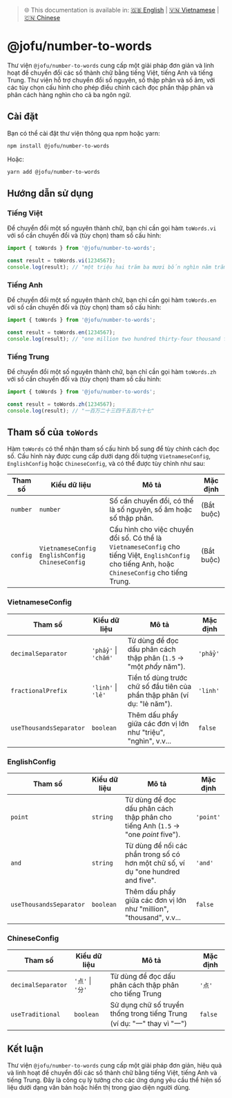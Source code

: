 > 🌐 This documentation is available in: [🇬🇧 English](./README.md) | [🇻🇳 Vietnamese](./README_vi.md) | [🇨🇳 Chinese](./README_zh.md)

# @jofu/number-to-words

Thư viện `@jofu/number-to-words` cung cấp một giải pháp đơn giản và linh hoạt để chuyển đổi các số thành chữ bằng tiếng Việt, tiếng Anh và tiếng Trung. Thư viện hỗ trợ chuyển đổi số nguyên, số thập phân và số âm, với các tùy chọn cấu hình cho phép điều chỉnh cách đọc phần thập phân và phân cách hàng nghìn cho cả ba ngôn ngữ.

## Cài đặt

Bạn có thể cài đặt thư viện thông qua npm hoặc yarn:

```bash
npm install @jofu/number-to-words
```

Hoặc:

```bash
yarn add @jofu/number-to-words
```

## Hướng dẫn sử dụng

### Tiếng Việt

Để chuyển đổi một số nguyên thành chữ, bạn chỉ cần gọi hàm `toWords.vi` với số cần chuyển đổi và (tùy chọn) tham số cấu hình:

```typescript
import { toWords } from '@jofu/number-to-words';

const result = toWords.vi(1234567);
console.log(result); // "một triệu hai trăm ba mươi bốn nghìn năm trăm sáu mươi bảy"
```

### Tiếng Anh

Để chuyển đổi một số nguyên thành chữ, bạn chỉ cần gọi hàm `toWords.en` với số cần chuyển đổi và (tùy chọn) tham số cấu hình:

```typescript
import { toWords } from '@jofu/number-to-words';

const result = toWords.en(1234567);
console.log(result); // "one million two hundred thirty-four thousand five hundred sixty-seven"
```

### Tiếng Trung

Để chuyển đổi một số nguyên thành chữ, bạn chỉ cần gọi hàm `toWords.zh` với số cần chuyển đổi và (tùy chọn) tham số cấu hình:

```typescript
import { toWords } from '@jofu/number-to-words';

const result = toWords.zh(1234567);
console.log(result); // "一百万二十三四千五百六十七"
```

## Tham số của `toWords`

Hàm `toWords` có thể nhận tham số cấu hình bổ sung để tùy chỉnh cách đọc số. Cấu hình này được cung cấp dưới dạng đối tượng `VietnameseConfig`, `EnglishConfig` hoặc `ChineseConfig`, và có thể được tùy chỉnh như sau:

| Tham số  | Kiểu dữ liệu                                       | Mô tả                                                                                                                                              | Mặc định   |
| -------- | -------------------------------------------------- | -------------------------------------------------------------------------------------------------------------------------------------------------- | ---------- |
| `number` | `number`                                           | Số cần chuyển đổi, có thể là số nguyên, số âm hoặc số thập phân.                                                                                   | (Bắt buộc) |
| `config` | `VietnameseConfig` `EnglishConfig` `ChineseConfig` | Cấu hình cho việc chuyển đổi số. Có thể là `VietnameseConfig` cho tiếng Việt, `EnglishConfig` cho tiếng Anh, hoặc `ChineseConfig` cho tiếng Trung. | (Bắt buộc) |

### VietnameseConfig

| Tham số                 | Kiểu dữ liệu         | Mô tả                                                                    | Mặc định |
| ----------------------- | -------------------- | ------------------------------------------------------------------------ | -------- |
| `decimalSeparator`      | `'phẩy'` \| `'chấm'` | Từ dùng để đọc dấu phân cách thập phân (`1.5` → "một _phẩy_ năm").       | `'phẩy'` |
| `fractionalPrefix`      | `'linh'` \| `'lẻ'`   | Tiền tố dùng trước chữ số đầu tiên của phần thập phân (ví dụ: "lẻ năm"). | `'linh'` |
| `useThousandsSeparator` | `boolean`            | Thêm dấu phẩy giữa các đơn vị lớn như "triệu", "nghìn", v.v...           | `false`  |

### EnglishConfig

| Tham số                 | Kiểu dữ liệu | Mô tả                                                                              | Mặc định  |
| ----------------------- | ------------ | ---------------------------------------------------------------------------------- | --------- |
| `point`                 | `string`     | Từ dùng để đọc dấu phân cách thập phân cho tiếng Anh (`1.5` → "one _point_ five"). | `'point'` |
| `and`                   | `string`     | Từ dùng để nối các phần trong số có hơn một chữ số, ví dụ "one hundred and five".  | `'and'`   |
| `useThousandsSeparator` | `boolean`    | Thêm dấu phẩy giữa các đơn vị lớn như "million", "thousand", v.v...                | `false`   |

### ChineseConfig

| Tham số            | Kiểu dữ liệu     | Mô tả                                                                    | Mặc định |
| ------------------ | ---------------- | ------------------------------------------------------------------------ | -------- |
| `decimalSeparator` | `'点'` \| `'分'` | Từ dùng để đọc dấu phân cách thập phân cho tiếng Trung                   | `'点'`   |
| `useTraditional`   | `boolean`        | Sử dụng chữ số truyền thống trong tiếng Trung (ví dụ: "一" thay vì "一") | `false`  |

## Kết luận

Thư viện `@jofu/number-to-words` cung cấp một giải pháp đơn giản, hiệu quả và linh hoạt để chuyển đổi các số thành chữ bằng tiếng Việt, tiếng Anh và tiếng Trung. Đây là công cụ lý tưởng cho các ứng dụng yêu cầu thể hiện số liệu dưới dạng văn bản hoặc hiển thị trong giao diện người dùng.
